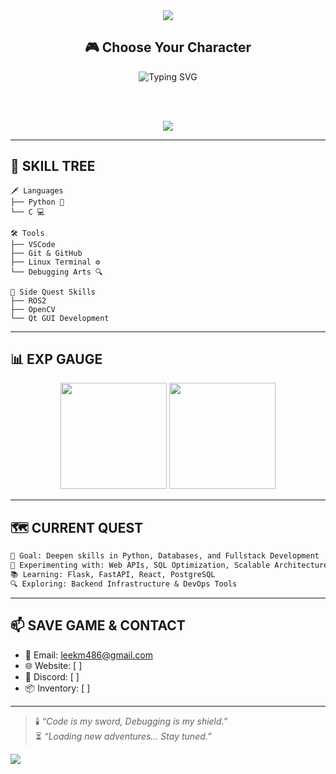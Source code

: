 <div align="center">

  <img src="https://capsule-render.vercel.app/api?type=rect&color=gradient&height=150&section=header&text=🕹️%20Welcome%20to%20My%20Dev%20Zone!%20🕹️&fontSize=30&fontAlignY=40&desc=Level%201%20Programmer&descAlignY=70&descAlign=62" />

  <h2>🎮 Choose Your Character</h2>
  <img src="https://readme-typing-svg.demolab.com?font=Press+Start+2P&size=16&pause=1000&color=00F700&center=true&vCenter=true&width=435&lines=Python+Wizard;C+Warrior;Embedded+Dev;AI+Explorer" alt="Typing SVG" />

  <br><br>

  <img src="https://github-profile-trophy.vercel.app/?username=0l70&theme=onestar&no-frame=true&row=1&column=7" />

</div>

---

## 🧩 SKILL TREE

```
🗡️ Languages
├── Python 🐍
└── C 💻

🛠️ Tools
├── VSCode
├── Git & GitHub
├── Linux Terminal ⚙️
└── Debugging Arts 🔍

🧠 Side Quest Skills
├── ROS2
├── OpenCV
└── Qt GUI Development
```

---

## 📊 EXP GAUGE

<p align="center">
  <img src="https://github-readme-stats.vercel.app/api?username=0l70&show_icons=true&theme=tokyonight&rank_icon=github" height="170" />
  <img src="https://github-readme-stats.vercel.app/api/top-langs/?username=0l70&layout=compact&theme=tokyonight" height="170" />
</p>

---

## 🗺️ CURRENT QUEST

```markdown
🎯 Goal: Deepen skills in Python, Databases, and Fullstack Development  
🧪 Experimenting with: Web APIs, SQL Optimization, Scalable Architectures  
📚 Learning: Flask, FastAPI, React, PostgreSQL  
🔍 Exploring: Backend Infrastructure & DevOps Tools
```

---

## 📫 SAVE GAME & CONTACT

- 💌 Email: leekm486@gmail.com  
- 🌐 Website: [   ]
- 🧭 Discord: [   ]
- 📦 Inventory: [   ]

---

> 🕯️ *“Code is my sword, Debugging is my shield.”*  
> ⏳ *“Loading new adventures... Stay tuned.”*

<img src="https://capsule-render.vercel.app/api?type=wave&color=gradient&height=100&section=footer" />

